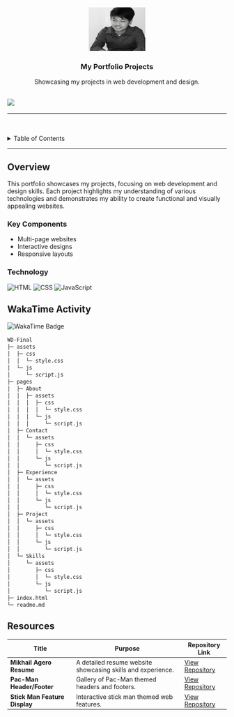 <a name="readme-top">

<br/>

<br />
<div align="center">
  <a href="https://github.com/mikhailfeutech/">
    <img src="./pages/About/assets/image/profile-picture.png" alt="Nyebe" width="130" height="100">
  </a>
  <h3 align="center">My Portfolio Projects</h3>
</div>
<div align="center">
  Showcasing my projects in web development and design.
</div>

<br />

![](https://visit-counter.vercel.app/counter.png?page=mikhailfeutech/My-Portfolio-Projects)

---

<br />
<br />

<details>
  <summary>Table of Contents</summary>
  <ol>
    <li>
      <a href="#overview">Overview</a>
      <ol>
        <li>
          <a href="#key-components">Key Components</a>
        </li>
        <li>
          <a href="#technology">Technology</a>
        </li>
      </ol>
    </li>
    <li>
      <a href="#rules-practices-and-principles">Rules, Practices and Principles</a>
    </li>
    <li>
      <a href="#resources">Resources</a>
    </li>
  </ol>
</details>

---

## Overview

This portfolio showcases my projects, focusing on web development and design skills. Each project highlights my understanding of various technologies and demonstrates my ability to create functional and visually appealing websites.

### Key Components
- Multi-page websites
- Interactive designs
- Responsive layouts

### Technology
![HTML](https://img.shields.io/badge/HTML-E34F26?style=for-the-badge&logo=html5&logoColor=white)
![CSS](https://img.shields.io/badge/CSS-1572B6?style=for-the-badge&logo=css3&logoColor=white)
![JavaScript](https://img.shields.io/badge/JavaScript-F7DF1E?style=for-the-badge&logo=javascript&logoColor=white)
## WakaTime Activity

![WakaTime Badge](https://wakatime.com/badge/user/018ee758-34e9-4adf-af1a-d0e90eaca423/project/3206171b-9754-402a-869d-471a273a89ce.svg)

```
WD-Final
├─ assets
│  ├─ css
│  │  └─ style.css
│  └─ js
│     └─ script.js
├─ pages
│  ├─ About
│  │  ├─ assets
│  │  │  ├─ css
│  │  │  │  └─ style.css
│  │  │  └─ js
│  │  │     └─ script.js
│  ├─ Contact
│  │  └─ assets
│  │     ├─ css
│  │     │  └─ style.css
│  │     └─ js
│  │        └─ script.js
│  ├─ Experience
│  │  └─ assets
│  │     ├─ css
│  │     │  └─ style.css
│  │     └─ js
│  │        └─ script.js
│  ├─ Project
│  │  └─ assets
│  │     ├─ css
│  │     │  └─ style.css
│  │     └─ js
│  │        └─ script.js
│  └─ Skills
│     └─ assets
│        ├─ css
│        │  └─ style.css
│        └─ js
│           └─ script.js
├─ index.html
└─ readme.md
```
## Resources

| Title                   | Purpose                                                  | Repository Link               |
|-------------------------|----------------------------------------------------------|-------------------------------|
| **Mikhail Agero Resume**    | A detailed resume website showcasing skills and experience. | [View Repository](https://github.com/mikhailfeutech/WD-SW2-TC03) |
| **Pac-Man Header/Footer**    | Gallery of Pac-Man themed headers and footers.          | [View Repository](https://github.com/mikhailfeutech/WD-SW3-TC03) |
| **Stick Man Feature Display** | Interactive stick man themed web features.             | [View Repository](https://github.com/mikhailfeutech/WD-SW4-TC03) |

